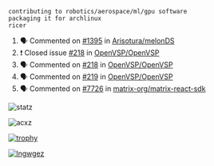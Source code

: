 ```
contributing to robotics/aerospace/ml/gpu software
packaging it for archlinux
ricer
```

<!--START_SECTION:activity-->
1. 🗣 Commented on [#1395](https://github.com/Arisotura/melonDS/issues/1395) in [Arisotura/melonDS](https://github.com/Arisotura/melonDS)
2. ❗️ Closed issue [#218](https://github.com/OpenVSP/OpenVSP/issues/218) in [OpenVSP/OpenVSP](https://github.com/OpenVSP/OpenVSP)
3. 🗣 Commented on [#218](https://github.com/OpenVSP/OpenVSP/issues/218) in [OpenVSP/OpenVSP](https://github.com/OpenVSP/OpenVSP)
4. 🗣 Commented on [#219](https://github.com/OpenVSP/OpenVSP/issues/219) in [OpenVSP/OpenVSP](https://github.com/OpenVSP/OpenVSP)
5. 🗣 Commented on [#7726](https://github.com/matrix-org/matrix-react-sdk/issues/7726) in [matrix-org/matrix-react-sdk](https://github.com/matrix-org/matrix-react-sdk)
<!--END_SECTION:activity-->


![statz](https://github-readme-stats.vercel.app/api?username=acxz&include_all_commits=true&show_icons=true)

<p><img align="center" src="https://github-readme-streak-stats.herokuapp.com/?user=acxz&" alt="acxz" /></p>

[![trophy](https://github-profile-trophy.vercel.app/?username=acxz)](https://github.com/ryo-ma/github-profile-trophy)

[![lngwgez](https://github-readme-stats.vercel.app/api/top-langs/?username=acxz&layout=compact)](https://github.com/acxz/github-readme-stats)
